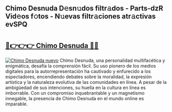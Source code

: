 ## Chimo Desnuda D𝚎sn𝚞dos filtr𝚊dos - Parts-dzR Vid𝚎os f𝚘tos - N𝚞evas filtr𝚊ciones atr𝚊ctivas evSPQ

# <h2><a href="http://mbe0a05.tromn.icu/?c=Chimo+Desnuda">🔗👉👉👉 Chimo Desnuda 🔗🔗</a></h2>

[![Chimo Desnuda nuevo](https://i.imgur.com/pEAQMta.gif)](http://mbe0a05.tromn.icu/?c=Chimo+Desnuda)
Chimo Desnuda, una personalidad multifacética y enigmática, desafía la comprensión fácil. Su uso pionero de los medios digitales para la autorrepresentación ha cautivado y enfurecido a los espectadores, encendiendo debates sobre la moralidad, la expresión artística y la naturaleza evolutiva de las comunidades en línea. A pesar de la ambigüedad de sus intenciones, su huella en la cultura en línea es imborrable. Con un compromiso inquebrantable y un magnetismo innegable, la presencia de Chimo Desnuda en el mundo online es imparable.
